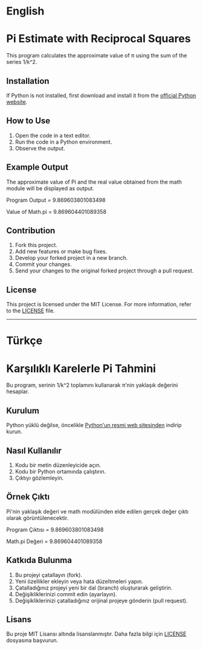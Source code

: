 # English
# Pi Estimate with Reciprocal Squares

This program calculates the approximate value of π using the sum of the series 1/k^2.

## Installation

If Python is not installed, first download and install it from the [official Python website](https://www.python.org/).

## How to Use

1. Open the code in a text editor.
2. Run the code in a Python environment.
3. Observe the output.

## Example Output

The approximate value of Pi and the real value obtained from the math module will be displayed as output.

Program Output = 9.869603801083498

Value of Math.pi = 9.869604401089358

## Contribution

1. Fork this project.
2. Add new features or make bug fixes.
3. Develop your forked project in a new branch.
4. Commit your changes.
5. Send your changes to the original forked project through a pull request.

## License

This project is licensed under the MIT License. For more information, refer to the [LICENSE](LICENSE) file.

---

# Türkçe
# Karşılıklı Karelerle Pi Tahmini

Bu program, serinin 1/k^2 toplamını kullanarak π'nin yaklaşık değerini hesaplar.

## Kurulum

Python yüklü değilse, öncelikle [Python'un resmi web sitesinden](https://www.python.org/) indirip kurun.

## Nasıl Kullanılır

1. Kodu bir metin düzenleyicide açın.
2. Kodu bir Python ortamında çalıştırın.
3. Çıktıyı gözlemleyin.

## Örnek Çıktı

Pi'nin yaklaşık değeri ve math modülünden elde edilen gerçek değer çıktı olarak görüntülenecektir.

Program Çıktısı = 9.869603801083498

Math.pi Değeri = 9.869604401089358


## Katkıda Bulunma

1. Bu projeyi çatallayın (fork).
2. Yeni özellikler ekleyin veya hata düzeltmeleri yapın.
3. Çatalladığınız projeyi yeni bir dal (branch) oluşturarak geliştirin.
4. Değişikliklerinizi commit edin (ayarlayın).
5. Değişikliklerinizi çatalladığınız orijinal projeye gönderin (pull request).

## Lisans

Bu proje MIT Lisansı altında lisanslanmıştır. Daha fazla bilgi için [LICENSE](LICENSE) dosyasına başvurun.
